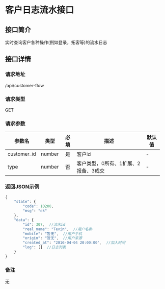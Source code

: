 # 客户日志流水接口

## 接口简介
实时查询客户各种操作(例如登录，拓客等)的流水日志

## 接口详情

### 请求地址
/api/customer-flow

### 请求类型
GET

### 请求参数
| 参数名 | 类型 | 必填 | 描述 | 默认值 |
| --- | :---: | :---: | --- | --- |
| customer_id | number | 是 | 客户id | - |
| type | number | 否 | 客户类型，0所有、1扩展、2报备、3成交 | - |

### 返回JSON示例
```javascript
{
	"state": {
		"code": 10200,
		"msg": "ok"
	},
	"data": {
		"id": 307,  //流水id
		"real_name": "Tevin",  //用户名称
		"mobile": "暂无",  //用户手机
		"origin": "暂无",  //用户来源
		"created_at": "2016-04-04 20:00:00",  //加入时间
		"log": []  //日志列表
	}
}
```

### 备注
无
